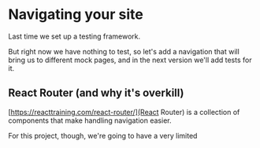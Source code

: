# Navigating your site

Last time we set up a testing framework.

But right now we have nothing to test, so let's add a navigation that will bring
us to different mock pages, and in the next version we'll add tests for it.

## React Router (and why it's overkill)

[https://reacttraining.com/react-router/](React Router) is a collection of
components that make handling navigation easier.

For this project, though, we're going to have a very limited

